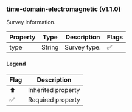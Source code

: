 ### time-domain-electromagnetic (v1.1.0)
Survey information.

| Property | Type | Description | Flags |
|---|---|---|---|
| type | String | Survey type. | ✅ |


#### Legend

| Flag | Description |
| --- | --- |
| ⬆️ | Inherited property |
| ✅ | Required property |

